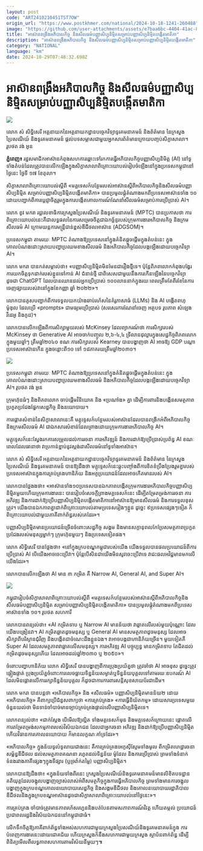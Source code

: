 ```yaml
---
layout: post
code: "ART2410210451TST7OW"
origin_url: "https://www.postkhmer.com/national/2024-10-18-1241-260488"
image: "https://github.com/user-attachments/assets/e7baa6bc-4404-41ac-87ac-600ff09b9210"
title: "អាស៊ាន​ពង្រឹង​អភិបាលកិច្ច និង​សីលធម៌​បញ្ញាសិប្បនិម្មិត​​សម្រាប់​បញ្ញា​សិប្បនិម្មិត​បង្កើត​មាតិកា"
description: "​​អាស៊ាន​ពង្រឹង​អភិបាលកិច្ច និង​សីលធម៌​បញ្ញាសិប្បនិម្មិត​​សម្រាប់​បញ្ញា​សិប្បនិម្មិត​បង្កើត​មាតិកា​"
category: "NATIONAL"
language: "km"
date: 2024-10-29T07:48:32.698Z
---
```


# អាស៊ាន​ពង្រឹង​អភិបាលកិច្ច និង​សីលធម៌​បញ្ញាសិប្បនិម្មិត​​សម្រាប់​បញ្ញា​សិប្បនិម្មិត​បង្កើត​មាតិកា

![](https://github.com/user-attachments/assets/c662c5ae-ba4b-4624-8b0f-3433e6362d8f)

លោក សំ សិទ្ធិសេរី អគ្គនាយក​នៃ​អគ្គនាយកដ្ឋាន​បច្ចេកវិទ្យា​ទូរគមនាគមន៍ និង​ព័ត៌មាន នៃ​ក្រសួង​ប្រៃសណីយ៍​ និង​ទូរគមនាគមន៍ ផ្ដល់បទសម្ភាស​ជាមួយ​អ្នកសារព័ត៌មាន​ក្រោយបញ្ចប់​សិក្ខាសាលា។ រូបថត វង់ អូន​

**ភ្នំពេញ៖** រដ្ឋ​សមាជិក​អាស៊ាន​កំពុងសហការ​​ឆ្ពោះទៅរក​ការធ្វើ​អភិបាលកិច្ច​​បញ្ញា​សិប្ប​និមិត្ត (AI) នៅ​ទូទាំង​តំបន់ ​ដែលត្រូវបាន​លើកឡើង​​ក្នុង​សិក្ខាសាលា​ពិគ្រោះ​យោបល់​រៀបចំ​ឡើង​​នៅក្នុង​ប្រទេស​កម្ពុជា​នៅថ្ងៃនេះ ​ថ្ងៃទី ១៧ ខែតុលា​។​

សិក្ខាសាលា​ពិគ្រោះ​យោបល់​ស្តីពី «មគ្គទេសក៍​បន្ថែម​រប​ស់អា​ស៊ាន​ស្តីពី​អភិបាលកិច្ច ​និង​សីលធម៌​បញ្ញា​សិប្បនិម្មិត សម្រាប់​បញ្ញា​សិប្បនិម្មិត​បង្កើត​មាតិកា​» បាន​ប្រមូលផ្តុំ​តំណាង​មកពី​ប្រទេស​អាស៊ាន​ទាំង ១០ ដោយ​បញ្ជាក់​ពី​ការប្តេជ្ញាចិត្ត​រួម​ក្នុង​ការបង្កើត​គោលការណ៍​ណែនាំ​សីលធម៌​សម្រាប់​ការប្រើប្រាស់ AI។​

​លោក ខូវ មករា រដ្ឋលេខាធិការ​ក្រសួង​ប្រៃសណីយ៍ និង​ទូរគមនាគមន៍ (MPTC) បានប្រកាសថា ការពិគ្រោះ​យោបល់​នេះ​គឺជា​លទ្ធផល​នៃ​ការសម្រេច​ចិត្តជា​ឯកច្ឆ័ន្ទ​របស់​ក្រុមការងារ​អភិបាលកិច្ច និង​ក្រមសីលធម៌ AI ក្រោម​យន្តការ​មន្ត្រីជាន់ខ្ពស់​ឌីជីថល​អាស៊ាន (ADGSOM)​។​

​ប្រទេស​កម្ពុជា តាមរយៈ MPTC តំណាងឱ្យ​ប្រទេស​នៅក្នុង​គំនិត​ផ្តួចផ្តើម​ក្នុង​តំបន់​នេះ ក្នុង​គោលបំណង​ដោះស្រាយ​បញ្ហា​ប្រឈម​ខាង​សីលធម៌ និង​អភិបាលកិច្ច​​ដែល​បង្កឡើង​ដោយ​បច្ចេកវិទ្យា AI។

លោក មករា​ បាន​កត់សម្គាល់ថា៖ «បញ្ញា​សិប្បនិម្មិត​មិនមែនជា​រឿង​ថ្មី​ទេ។ ប៉ុន្តែ​ពិភពលោក​កំពុងបង្វែរ​ការយកចិត្ត​ទុកដាក់​របស់ខ្លួន​ទៅកាន់ AI ជំនាន់​ថ្មី ជាពិសេស​ជាមួយនឹង​ការកើនឡើង​នៃ​បច្ចេកវិទ្យា ​ដូចជា ChatGPT ដែល​បាន​ឈានដល់​អ្នកប្រើប្រាស់ ១០០​ លាន​នាក់​ក្នុង​រយៈពេល​ត្រឹមតែ​ពីរ​ខែ​នៃ​ការចេញផ្សាយ​របស់​វា​នៅក្នុង​ខែកញ្ញា ឆ្នាំ ២០២២»​។​

លោក​បាន​គូសបញ្ជាក់​ពី​ការទទួលយក​យ៉ាង​ឆាប់រហ័ស​នៃ​គំរូ​ភាសា​ធំ (LLMs) និង AI បង្កើត​ពហុ​ម៉ូឌុល ដែល​ប្រើ «prompts» ជាមធ្យមប្រើប្រាស់ (​សរសេរ​ការណែនាំ​ចេញ អត្ថបទ រូបភាព សំឡេង វីដេអូ និង​កូដ​)​។​

លោក​បានលើកឡើង​ពី​ការសិក្សា​មួយ​របស់ McKinsey ដែល​ព្យាករណ៍​ថា ការសិក្សា​របស់ McKinsey ថា Generative AI អាច​ចាក់​បញ្ចូល ២,៦-៤,៤ ទ្រី​លាន​ដុល្លារ​ក្នុងសេដ្ឋកិច្ចពិភពលោក ក្នុង​មួយឆ្នាំៗ ត្រឹម​ឆ្នាំ​២០៤០​ ខណៈការសិក្សា​របស់ Kearney បាន​បង្ហាញថា AI អាចឱ្យ GDP បណ្តា​ប្រទេស​អាស៊ាន​កើន ក្នុង​ចន្លោះ​ពី​១០ ទៅ ១៨ភាគរយ​ត្រឹម​ឆ្នាំ​២០៣០​។

![](https://pppkhmer.sgp1.cdn.digitaloceanspaces.com/image/main/202410/18_10_2024_img_3968.jpg)

ប្រទេស​កម្ពុជា តាមរយៈ MPTC តំណាងឱ្យ​ប្រទេស​នៅក្នុង​គំនិត​ផ្តួចផ្តើម​ក្នុង​តំបន់​នេះ ក្នុង​គោលបំណង​ដោះស្រាយ​បញ្ហា​ប្រឈម​ខាង​សីលធម៌ និង​អភិបាលកិច្ច​​ដែល​បង្កឡើង​ដោយ​បច្ចេកវិទ្យា AI។​ រូបថត វង់ អូន​

ក្រុមហ៊ុន​ធំៗ និងពិភពលោក ចាប់ផ្តើម​វិនិយោគ ​និង «ប្រណាំង» គ្នា ដើម្បី​ការពារ ​និង​បង្កើន​សមត្ថភាព​ប្រកួតប្រជែង​ផ្នែក​សេដ្ឋកិច្ច និងនយោបាយ​។

ការផ្តោត​សំខាន់​នៃ​សិក្ខាសាលា​នេះ​គឺ មគ្គុទ្ទេសក៍​បន្ថែម​របស់​អាស៊ាន​ដែល​បាន​ពង្រីក​អំពី​អភិបាលកិច្ច និង​ក្រមសីលធម៌ AI ​ជា​ឯកសារ​សំខាន់​ដែល​ព្រាង​ដោយ​ក្រុមការងារ​អភិបាលកិច្ច AI​។​

មគ្គុទ្ទេសក៍​នេះ​ស្វែងរក​ការសម្រួល​ដល់​ការ​រចនា ការអភិវឌ្ឍន៍ និង​ការដាក់ឱ្យ​ប្រើប្រាស់​ប្រព័ន្ធ AI ខណៈពេលដែល​ធានាថា វា​​ប្រកាន់ខ្ជាប់​នូវ​ស្តង់ដា​​សីលធម៌​នៅ​ទូទាំង​អាស៊ាន​។​

លោក សំ សិទ្ធិសេរី អគ្គនាយក​នៃ​អគ្គនាយកដ្ឋាន​បច្ចេកវិទ្យា​ទូរគមនាគមន៍ និង​ព័ត៌មាន នៃ​ក្រសួង​ប្រៃសណីយ៍​ និង​ទូរគមនាគមន៍ បាន​ឱ្យ​ដឹងថា មគ្គុទ្ទេសក៍​នេះ​ឆ្លុះបញ្ចាំង​ពី​ការខិតខំ​ប្រឹងប្រែង​រួមគ្នា​របស់​ប្រទេស​អាស៊ាន​ក្នុងការ​គ្រប់គ្រង​ហានិភ័យ និង​អត្ថប្រយោជន៍​ដែល​អាច​កើតមាន​របស់ AI។​

លោក​បានថ្លែងងថា៖ «​អាស៊ាន​ទាំង​១០​ប្រទេស​បាន​ឯកភាព​បង្កើត​ក្រុមការងារ​អភិបាលកិច្ច​បញ្ញា​សិប្បនិម្មិត​មួយ​​ ហើយ​ក្រុមការងារ​នេះ បានរៀបចំ​សេចក្តីព្រាង​មគ្គទេសក៍​នេះ ដើម្បី​តម្រែតម្រង់​ការ​រចនា ការអភិវឌ្ឍ និង​ការដាក់​ឱ្យប្រើ​បញ្ញា​សិប្បនិម្មិត​បង្កើត​មាតិកា​នៅ​អាស៊ាន​ឱ្យមាន​សីលធម៌​ និង​ការទទួលខុសត្រូវ​។ យើង​បាន​ឯកភាពគ្នា​ដាក់​ពិគ្រោះ​យោបល់​តាម​ប្រទេស​រៀងៗ​ខ្លួន ដូច្នេះ ៩​ប្រទេស​ផ្សេងៗ​ទៀត ក៏ ពិគ្រោះ​យោបល់​ជាមួយ​ភាគី​ពាក់ព័ន្ធ​របស់គេ​ដែរ​»។​

​បញ្ញា​សិប្បនិម្មិត​មាន​ប្រយោជន៍​ច្រើន​ចំពោះ​សេដ្ឋកិច្ច​ ​​សង្គម និង​មាន​សក្តានុពល​កែប្រែ​សមត្ថ​ភាព​ប្រកួតប្រជែង​របស់​មនុស្សម្នា​ក់ៗ ក្រុមហ៊ុន​មួយៗ និង​ប្រទេស​ទៀតផង​។

លោក សិទ្ធិសេរី បាន​ថ្លែងថា​៖ «នៅក្នុង​ក្របខណ្ឌ​កម្ពុជា​របស់​យើង យើង​ទទួល​បាន​ផល​ប្រយោជន៍​ពីការ​ប្រើ​ប្រាស់ AI បើយើង​អាច​ចេះ​ប្រើ​វា​។ ប៉ុន្ដែ​បើសិនជា​យើង​មិនសូវ​ចេះ​ប្រើ​វាទេ វា​ជះ​ផល​អវិជ្ជមាន​មក​លើ​យើង​ដែរ»។

លោកបាន​លើកឡើងថា AI មាន​ ៣ កម្រិត គឺ​ Narrow AI, General AI, and Super AI។

![](https://github.com/user-attachments/assets/843ea0ad-c9b1-4901-861f-5d27f2a1573c)

កម្ពុជារៀបចំ​សិក្ខាសាលា​ពិគ្រោះ​យោបល់​ស្តីពី «មគ្គទេសក៍​បន្ថែម​រប​ស់អា​ស៊ាន​ស្តីពី​អភិបាលកិច្ច ​និង​សីលធម៌​បញ្ញា​សិប្បនិម្មិត សម្រាប់​បញ្ញា​សិប្បនិម្មិត​បង្កើត​មាតិកា​» បាន​ប្រមូលផ្តុំ​តំណាង​មកពី​ប្រទេស​អាស៊ាន​ទាំង ១០។ រូបថត សហការី​

លោក​បាន​ពន្យល់ថា៖ «AI កម្រិតទាប ឬ Narrow AI មានន័យថា វា​ឆ្លាត​លើ​របស់​មួយ​ប៉ុណ្ណោះ ដែល​យើង​បង្រៀន​វា​។ AI កម្រិត​ឆ្លាត​ដូចមនុស្ស ឬ General AI មាន​សមត្ថភាព​ដូចមនុស្ស ដែល​អាច​សិក្សា​ពី​បរិស្ថាន​ជុំវិញ និង​បង្កើត​ជា​ចំណេះដឹងខ្លួនឯង​។ វាអាច​បង្ក​ជាហានិភ័យ​ច្រើន​។ មួយ​ទៀត​គឺ Super AI ដែល​សមត្ថភាព​វាឆ្លាត​លើស​មនុស្ស​។ ការអភិវឌ្ឍ​ AI បច្ចុប្បន្ន​ មានកម្រិតទាប តែ​ជិតដល់​កម្រិត​ដូចមនុស្សហើយ ដែលអា​ចដល់​ឆ្នាំ​២០៣០ ឬ ២០៥០​»។

ចំពោះ​បញ្ហា​ហានិភ័យ លោក សិទ្ធិសេរី បាន​បង្ហាញ​ពី​ការប្រុងប្រយ័ត្ន​ថា​ ត្រូវ​ចាំ​ថា​ AI អាច​ខុស ដូច្នេះ​ត្រូវ​ផ្ទៀងផ្ទាត់ ប្រុង​ប្រយ័ត្ន​ចំពោះ​ការ​លេច​ធ្លាយ​ទិន្នន័យ​សម្ងាត់ ​ឬ​ទិន្នន័យ​បុគ្គល​ទៅ​តាមរយៈ​ឧបករណ៍ ​AI​ដែល​មិន​ផ្តោតលើ​ការរក្សា​ទិន្នន័យ​បុគ្គល ក៏ដូចជា​ការការពារ​សន្តិសុខ​សាយ​ប័​រជាដើម​​។

លោក មករា បាន​បន្ដថា «អភិបាលកិច្ច» និង «សីលធម៌» បញ្ញា​សិប្បនិម្មិត​មាន​ន័យ​២ ​ដោយ «អភិបាលកិច្ច​» គឺ​ពាក្យ​ប្រើ​ជំនួស​ពាក្យ​ថា «​ការគ្រប់គ្រង» «​ការធ្វើ​និយ័តកម្ម​» ដោយសារប្រទេសមួយ​ចំនួន​យល់ថា មិនទាន់​ចាំបាច់​មានច្បាប់​គ្រប់គ្រង​ផ្ទាល់​លើ​បញ្ញា​សិប្បនិម្មិត​ទេ។

លោក​ពន្យល់ថា​៖ «​ជាក់ស្តែង បើ​មើល​ឱ្យ​ល្អិត ទាំង​មគ្គទេសក៍​មុន​ និង​មគ្គទេសក៍​ក្រោយនេះ ផ្តោតលើ​ការ​តម្រែតម្រង់​សកម្មភាព​របស់​វិស័យ​ឯកជន ដែលជា​អ្នក​រចនា អភិវឌ្ឍ និង​ដាក់​ឱ្យប្រើ​បញ្ញា​សិប្បនិម្មិត ហើយ​វិធានការ​គោលនយោបាយ ក៏មាន​លក្ខណៈ​គាំទ្រ​ដែរ»​។

«​អភិបាលកិច្ច» ក្នុងន័យ​ទូលំទូលាយ​ជាង​នេះ គឺ​ការគ្រប់គ្រង​អេកូ​ស៊ី​ស្ទែ​ម​ទាំងមូល ពី​កម្រិត​ហេដ្ឋារចនាសម្ព័ន្ធ​ឌីជីថល ដល់​សមត្ថភាព​គណនា រហូតដល់​ទិន្នន័យ ម៉ូ​ដែល និង​ការប្រើប្រាស់ ព្រមទាំង​ទំនាក់ទំនង​រវាង​ភាគី​ផ្សេងៗ​ក្នុង​ទីផ្សារ (​ឬ​ច្រ​វ៉ា​ក់ត​ម្លៃ) បញ្ញា​សិប្ប​និម្មិត​។ 

លោក​បាន​ឱ្យដឹងថា៖ «ក្នុងន័យ​ទាំងពីរ​នេះ ក្រសួង​ប្រៃសណីយ៍ ​និង​ទូរគមនាគមន៍​មាន​លិខិតបទដ្ឋាន​គតិយុត្ត​ដែល​ចង្អុលបង្ហាញ​ច្បាស់លាស់​អំពី​សមត្ថកិច្ច​ក្នុង​ការធ្វើ​អភិបាលកិច្ច ព្រមទាំង​មានការ​ចង្អុល​បង្ហាញ​ក្នុង​ក្របខណ្ឌ​គោលនយោបាយ​សេដ្ឋកិច្ច ​និង​សង្គម​ឌីជីថល និង​គោលនយោបាយរដ្ឋា​ភិ​បាល​ឌីជីថល ​និង​ក្នុង​ក្របខណ្ឌ​អាស៊ាន​ដូចជា​សិក្ខាសាលា​ពិគ្រោះ​យោបល់​នៅថ្ងៃនេះ​»។ 

ការគ្រប់គ្រង ចាំបាច់​ត្រូវមាន​ភាពរហ័សរហួន​និង​បត់បែន​តាម​សភាពការណ៍​វិ​វត្ត ហើយ​តម្កល់ ប្រយោជន៍​ប្រជាពលរដ្ឋ​និង​វិស័យ​ឯកជន​នៅ​កម្ពុជា​ជាធំ​។ 

លើកទឹកចិត្ត​ឱ្យ​ភាគី​ពាក់ព័ន្ធ​ទាំងអស់​សហការ​ជាមួយ​ក្រសួង​ប្រៃសណីយ៍​និង​ទូរគមនាគមន៍​ក្នុង ការបំពេញ​ការងារ​នេះ​ដោយ​ជោគជ័យ ហើយ​ក្រសួង​ក៏​នឹង​សហការ​ជាមួយ​ក្រសួង ស្ថាប័ន​ពាក់ព័ន្ធ ដើម្បី​ពិនិត្យមើល​ពី​លទ្ធភាព​សហការ​តាម​វិស័យ​នីមួយៗ​៕